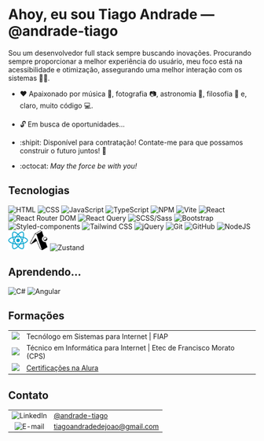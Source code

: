 # Ahoy, eu sou Tiago Andrade — @andrade-tiago

Sou um desenvolvedor full stack sempre buscando inovações. Procurando sempre proporcionar a melhor experiência do usuário, meu foco está na acessibilidade e otimização, assegurando uma melhor interação com os sistemas :rocket::sparkles:.

- :heart: Apaixonado por música :musical_keyboard:, fotografia :camera:, astronomia :telescope:, filosofia :thought_balloon: e, claro, muito código :computer:.

- :unlock: Em busca de oportunidades...

- :shipit: Disponível para contratação! Contate-me para que possamos construir o futuro juntos! :dart:

- :octocat: _May the force be with you!_

## Tecnologias
<div>
  <img height="40px" alt="HTML" title="HTML" src="https://upload.wikimedia.org/wikipedia/commons/thumb/3/38/HTML5_Badge.svg/2048px-HTML5_Badge.svg.png" />
  <img height="40px" alt="CSS" title="CSS" src="https://upload.wikimedia.org/wikipedia/commons/thumb/6/62/CSS3_logo.svg/2048px-CSS3_logo.svg.png" />
  <img height="40px" alt="JavaScript" title="JavaScript" src="https://raw.githubusercontent.com/marwin1991/profile-technology-icons/refs/heads/main/icons/javascript.png" />
  <img height="40px" alt="TypeScript" title="TypeScript" src="https://upload.wikimedia.org/wikipedia/commons/thumb/4/4c/Typescript_logo_2020.svg/1024px-Typescript_logo_2020.svg.png" />
  <img height="40px" alt="NPM" title="NPM" src="https://raw.githubusercontent.com/marwin1991/profile-technology-icons/refs/heads/main/icons/npm.png" />
  <img height="40px" alt="Vite" title="Vite" src="https://raw.githubusercontent.com/marwin1991/profile-technology-icons/refs/heads/main/icons/vite.png" />
	<img height="40px" alt="React" title="React" src="https://raw.githubusercontent.com/marwin1991/profile-technology-icons/refs/heads/main/icons/react.png" />
	<img height="40px" alt="React Router DOM" title="React Router DOM" src="https://www.svgrepo.com/show/354262/react-router.svg" />
	<img height="40px" alt="React Query" title="React Query" src="https://raw.githubusercontent.com/marwin1991/profile-technology-icons/refs/heads/main/icons/react_query.png" />
	<img height="40px" alt="SCSS/Sass" title="SCSS/Sass" src="https://raw.githubusercontent.com/marwin1991/profile-technology-icons/refs/heads/main/icons/sass.png" />
	<img height="40px" alt="Bootstrap" title="Bootstrap" src="https://upload.wikimedia.org/wikipedia/commons/thumb/b/b2/Bootstrap_logo.svg/1280px-Bootstrap_logo.svg.png" />
	<img height="40px" alt="Styled-components" title="Styled-components" src="https://raw.githubusercontent.com/marwin1991/profile-technology-icons/refs/heads/main/icons/styled-components.png" />
	<img height="40px" alt="Tailwind CSS" title="Tailwind CSS" src="https://raw.githubusercontent.com/marwin1991/profile-technology-icons/refs/heads/main/icons/tailwind_css.png" />
	<img height="40px" alt="jQuery" title="jQuery" src="https://cdn.iconscout.com/icon/free/png-256/free-jquery-8-1175153.png" />
	<img height="40px" alt="Git" title="Git" src="https://upload.wikimedia.org/wikipedia/commons/thumb/3/3f/Git_icon.svg/2048px-Git_icon.svg.png" />
	<img height="40px" alt="GitHub" title="GitHub" src="https://static-00.iconduck.com/assets.00/github-icon-512x500-5s4lrnpv.png" />
	<img height="40px" alt="NodeJS" title="NodeJS" src="https://cdn.iconscout.com/icon/free/png-256/free-node-js-logo-icon-download-in-svg-png-gif-file-formats--nodejs-programming-language-pack-logos-icons-1174925.png?f=webp&w=256" />
	<img height="40px" alt="React Native" title="React Native" src="./img/tech/react-native.webp" />
	<img height="40px" alt="Expo Router" title="Expo Router" src="./img/tech/expo.svg" />
	<img height="40px" alt="Zustand" title="Zustand" src="https://user-images.githubusercontent.com/958486/218346783-72be5ae3-b953-4dd7-b239-788a882fdad6.svg" />
</div>

## Aprendendo...

<div>
	<img height="40px" alt="C#" title="C#" src="https://upload.wikimedia.org/wikipedia/commons/thumb/b/bd/Logo_C_sharp.svg/1820px-Logo_C_sharp.svg.png" />
	<img height="40px" alt="Angular" title="Angular" src="https://upload.wikimedia.org/wikipedia/commons/thumb/c/cf/Angular_full_color_logo.svg/2048px-Angular_full_color_logo.svg.png" />
</div>

## Formações

<table>
	<tr>
		<td align="center">
			<img height="40px" src="https://play-lh.googleusercontent.com/S70rI7VrwLic7_p-ax7iAOOopQhcPCzmqyLe5RLJmApTpkgTRaCwWsTNN1Uv1t_t3Pp5=w240-h480-rw" />
		</td>
		<td>
			Tecnólogo em Sistemas para Internet | FIAP
		</td>
	</tr>
	<tr>
		<td align="center">
			<img height="40px" src="https://bkpsitecpsnew.blob.core.windows.net/uploadsitecps/sites/101/2021/02/Logo.png" />
		</td>
		<td>
			Técnico em Informática para Internet | Etec de Francisco Morato (CPS)
		</td>
	</tr>
	<tr>
		<td align="center">
			<img height="40px" src="https://encrypted-tbn0.gstatic.com/images?q=tbn:ANd9GcTZHHD0ufmK1WAiwukpR-AztrqG7AFZwJ2g_A&s" />
		</td>
		<td>
			<a href="https://encrypted-tbn0.gstatic.com/images?q=tbn:ANd9GcTZHHD0ufmK1WAiwukpR-AztrqG7AFZwJ2g_A&s">Certificações na Alura</a>
		</td>
	</tr>
</table>

## Contato

<table>
	<tr>
		<td align="center">
			<img height="30px" alt="LinkedIn" title="LinkedIn" src="https://logopng.com.br/logos/linkedin-83.png" />
		</td>
		<td>
			<a href="https://www.linkedin.com/in/andrade-tiago" target="_blank">
				@andrade-tiago
			</a>
		</td>
	</tr>
	<tr>
		<td align="center">
			<img height="30px" alt="E-mail" title="E-mail" src="https://upload.wikimedia.org/wikipedia/commons/thumb/7/7e/Gmail_icon_%282020%29.svg/2560px-Gmail_icon_%282020%29.svg.png" />
		</td>
		<td>
			<a href="mailto:tiagoandradedejoao@gmail.com" target="_blank">
				tiagoandradedejoao@gmail.com
			</a>
		</td>
	</tr>
</table>
